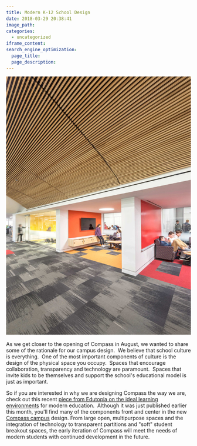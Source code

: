 ```yaml
---
title: Modern K-12 School Design
date: 2018-03-29 20:38:41
image_path:
categories:
  - uncategorized
iframe_content:
search_engine_optimization:
  page_title:
  page_description:
---
```


![](/assets/images/deerfield-hs-pic.jpg)

As we get closer to the opening of Compass in August, we wanted to share some of the rationale for our campus design.&nbsp; We believe that school culture is everything.&nbsp; One of the most important components of culture is the design of the physical space you occupy.&nbsp; Spaces that encourage collaboration, transparency and technology are paramount.&nbsp; Spaces that invite kids to be themselves and support the school's educational model is just as important.

So if you are interested in why we are designing Compass the way we are, check out this recent [piece from Edutopia on the ideal learning environments](https://www.edutopia.org/article/architecture-ideal-learning-environments) for modern education.&nbsp; Although it was just published earlier this month, you'll find many of the components front and center in the new [Compass campus](https://compassfortcollins.org/campus/) design. From large open, multipurpose spaces and the integration of technology to transparent partitions and "soft" student breakout spaces, the early iteration of Compass will meet the needs of modern students with continued development in the future.

&nbsp;